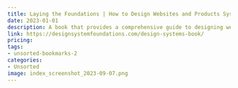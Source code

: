 ```yaml
---
title: Laying the Foundations | How to Design Websites and Products Systematically
date: 2023-01-01
description: A book that provides a comprehensive guide to designing websites and products systematically.
link: https://designsystemfoundations.com/design-systems-book/
pricing: 
tags: 
- unsorted-bookmarks-2 
categories: 
- Unsorted 
image: index_screenshot_2023-09-07.png
---
```

